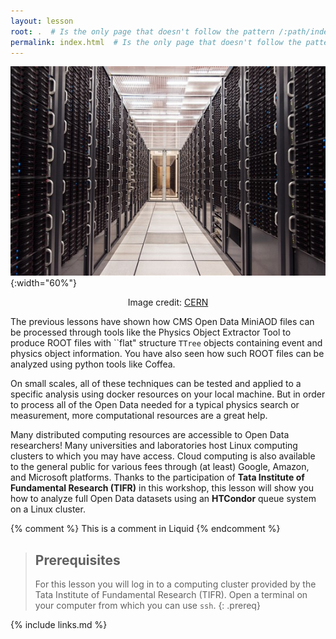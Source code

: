 ```yaml
---
layout: lesson
root: .  # Is the only page that doesn't follow the pattern /:path/index.html
permalink: index.html  # Is the only page that doesn't follow the pattern /:path/index.html
---
```


![](assets/img/cerndatacenter.jpg){:width="60%"}
<p style="text-align: center;">Image credit: <a href="https://home.cern/resources/image/computing/computing-images-gallery">CERN</a></p>

The previous lessons have shown how CMS Open Data MiniAOD files can be processed through tools like the Physics Object Extractor Tool to produce ROOT files with ``flat" structure `TTree` objects containing event and physics object information. You have also seen how such ROOT files can be analyzed using python tools like Coffea. 

On small scales, all of these techniques can be tested and applied to a specific analysis using docker resources on your local machine. But in order to process all of the Open Data needed for a typical physics search or measurement, more computational resources are a great help. 

Many distributed computing resources are accessible to Open Data researchers! Many universities and laboratories host Linux computing clusters to which you may have access. Cloud computing is also available to the general public for various fees through (at least) Google, Amazon, and Microsoft platforms. Thanks to the participation of **Tata Institute of Fundamental Research (TIFR)** in this workshop, this lesson will show you how to analyze full Open Data datasets using an **HTCondor** queue system on a Linux cluster. 

<!-- this is an html comment -->

{% comment %} This is a comment in Liquid {% endcomment %}

> ## Prerequisites
>
> For this lesson you will log in to a computing cluster provided by the Tata Institute of
> Fundamental Research (TIFR). Open a terminal on your computer from which you can use `ssh`.
{: .prereq}

{% include links.md %}
